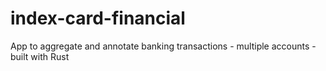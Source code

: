 # index-card-financial
App to aggregate and annotate banking transactions - multiple accounts - built with Rust
